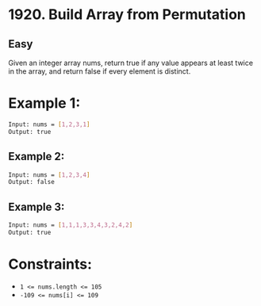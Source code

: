 # 1920. Build Array from Permutation

## **Easy**

Given an integer array nums, return true if any value appears at least twice in the array, and return false if every element is distinct.

# Example 1:

```bash
Input: nums = [1,2,3,1]
Output: true
```

## Example 2:

```bash
Input: nums = [1,2,3,4]
Output: false
```

## Example 3:

```bash
Input: nums = [1,1,1,3,3,4,3,2,4,2]
Output: true
```

# Constraints:

* ``` 1 <= nums.length <= 105 ```
* ``` -109 <= nums[i] <= 109 ```





